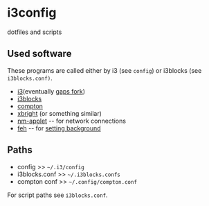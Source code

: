 # i3config
dotfiles and scripts

## Used software

These programs are called either by i3 (see `config`) or i3blocks (see `i3blocks.conf)`.

* [i3](https://i3wm.org/)(eventually [gaps fork](https://github.com/Airblader/i3))
* [i3blocks](https://github.com/vivien/i3blocks)
* [compton](https://github.com/chjj/compton)
* [xbright](https://github.com/snobb/xbright) (or something similar)
* [nm-applet](https://wiki.archlinux.org/index.php/NetworkManager#nm-applet) -- for network connections
* [feh](https://feh.finalrewind.org/) -- for [setting background](https://wiki.archlinux.org/index.php/feh)

## Paths

* config >> `~/.i3/config`
* i3blocks.conf >> `~/.i3blocks.confs`
* compton conf >> `~/.config/compton.conf`

For script paths see `i3blocks.conf`.
